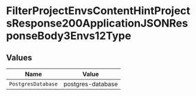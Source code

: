 # FilterProjectEnvsContentHintProjectsResponse200ApplicationJSONResponseBody3Envs12Type


## Values

| Name               | Value              |
| ------------------ | ------------------ |
| `PostgresDatabase` | postgres-database  |